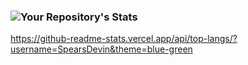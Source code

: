 ### ![Your Repository's Stats](https://github-readme-stats.vercel.app/api?username=SpearsDevin&show_icons=true)
https://github-readme-stats.vercel.app/api/top-langs/?username=SpearsDevin&theme=blue-green
